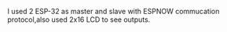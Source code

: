 I used 2 ESP-32 as master and slave with ESPNOW commucation protocol,also used 2x16 LCD to see outputs.
